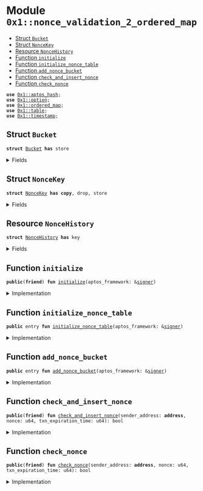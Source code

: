
<a id="0x1_nonce_validation_2_ordered_map"></a>

# Module `0x1::nonce_validation_2_ordered_map`



-  [Struct `Bucket`](#0x1_nonce_validation_2_ordered_map_Bucket)
-  [Struct `NonceKey`](#0x1_nonce_validation_2_ordered_map_NonceKey)
-  [Resource `NonceHistory`](#0x1_nonce_validation_2_ordered_map_NonceHistory)
-  [Function `initialize`](#0x1_nonce_validation_2_ordered_map_initialize)
-  [Function `initialize_nonce_table`](#0x1_nonce_validation_2_ordered_map_initialize_nonce_table)
-  [Function `add_nonce_bucket`](#0x1_nonce_validation_2_ordered_map_add_nonce_bucket)
-  [Function `check_and_insert_nonce`](#0x1_nonce_validation_2_ordered_map_check_and_insert_nonce)
-  [Function `check_nonce`](#0x1_nonce_validation_2_ordered_map_check_nonce)


<pre><code><b>use</b> <a href="../../aptos-stdlib/../move-stdlib/doc/hash.md#0x1_aptos_hash">0x1::aptos_hash</a>;
<b>use</b> <a href="../../aptos-stdlib/../move-stdlib/doc/option.md#0x1_option">0x1::option</a>;
<b>use</b> <a href="ordered_map.md#0x1_ordered_map">0x1::ordered_map</a>;
<b>use</b> <a href="../../aptos-stdlib/doc/table.md#0x1_table">0x1::table</a>;
<b>use</b> <a href="timestamp.md#0x1_timestamp">0x1::timestamp</a>;
</code></pre>



<a id="0x1_nonce_validation_2_ordered_map_Bucket"></a>

## Struct `Bucket`



<pre><code><b>struct</b> <a href="nonce_validation_2_ordered_map.md#0x1_nonce_validation_2_ordered_map_Bucket">Bucket</a> <b>has</b> store
</code></pre>



<details>
<summary>Fields</summary>


<dl>
<dt>
<code>nonces: <a href="../../aptos-stdlib/../move-stdlib/doc/vector.md#0x1_vector">vector</a>&lt;<a href="ordered_map.md#0x1_ordered_map_OrderedMap">ordered_map::OrderedMap</a>&lt;<a href="nonce_validation_2_ordered_map.md#0x1_nonce_validation_2_ordered_map_NonceKey">nonce_validation_2_ordered_map::NonceKey</a>, u64&gt;&gt;</code>
</dt>
<dd>

</dd>
<dt>
<code>last_stored_times: <a href="../../aptos-stdlib/../move-stdlib/doc/vector.md#0x1_vector">vector</a>&lt;u64&gt;</code>
</dt>
<dd>

</dd>
</dl>


</details>

<a id="0x1_nonce_validation_2_ordered_map_NonceKey"></a>

## Struct `NonceKey`



<pre><code><b>struct</b> <a href="nonce_validation_2_ordered_map.md#0x1_nonce_validation_2_ordered_map_NonceKey">NonceKey</a> <b>has</b> <b>copy</b>, drop, store
</code></pre>



<details>
<summary>Fields</summary>


<dl>
<dt>
<code>sender_address: <b>address</b></code>
</dt>
<dd>

</dd>
<dt>
<code>nonce: u64</code>
</dt>
<dd>

</dd>
</dl>


</details>

<a id="0x1_nonce_validation_2_ordered_map_NonceHistory"></a>

## Resource `NonceHistory`



<pre><code><b>struct</b> <a href="nonce_validation_2_ordered_map.md#0x1_nonce_validation_2_ordered_map_NonceHistory">NonceHistory</a> <b>has</b> key
</code></pre>



<details>
<summary>Fields</summary>


<dl>
<dt>
<code>nonce_table: <a href="../../aptos-stdlib/doc/table.md#0x1_table_Table">table::Table</a>&lt;u64, <a href="nonce_validation_2_ordered_map.md#0x1_nonce_validation_2_ordered_map_Bucket">nonce_validation_2_ordered_map::Bucket</a>&gt;</code>
</dt>
<dd>

</dd>
<dt>
<code>next_key: u64</code>
</dt>
<dd>

</dd>
</dl>


</details>

<a id="0x1_nonce_validation_2_ordered_map_initialize"></a>

## Function `initialize`



<pre><code><b>public</b>(<b>friend</b>) <b>fun</b> <a href="nonce_validation_2_ordered_map.md#0x1_nonce_validation_2_ordered_map_initialize">initialize</a>(aptos_framework: &<a href="../../aptos-stdlib/../move-stdlib/doc/signer.md#0x1_signer">signer</a>)
</code></pre>



<details>
<summary>Implementation</summary>


<pre><code><b>public</b>(<b>friend</b>) <b>fun</b> <a href="nonce_validation_2_ordered_map.md#0x1_nonce_validation_2_ordered_map_initialize">initialize</a>(aptos_framework: &<a href="../../aptos-stdlib/../move-stdlib/doc/signer.md#0x1_signer">signer</a>) {
    <a href="nonce_validation_2_ordered_map.md#0x1_nonce_validation_2_ordered_map_initialize_nonce_table">initialize_nonce_table</a>(aptos_framework);
}
</code></pre>



</details>

<a id="0x1_nonce_validation_2_ordered_map_initialize_nonce_table"></a>

## Function `initialize_nonce_table`



<pre><code><b>public</b> entry <b>fun</b> <a href="nonce_validation_2_ordered_map.md#0x1_nonce_validation_2_ordered_map_initialize_nonce_table">initialize_nonce_table</a>(aptos_framework: &<a href="../../aptos-stdlib/../move-stdlib/doc/signer.md#0x1_signer">signer</a>)
</code></pre>



<details>
<summary>Implementation</summary>


<pre><code><b>public</b> entry <b>fun</b> <a href="nonce_validation_2_ordered_map.md#0x1_nonce_validation_2_ordered_map_initialize_nonce_table">initialize_nonce_table</a>(aptos_framework: &<a href="../../aptos-stdlib/../move-stdlib/doc/signer.md#0x1_signer">signer</a>) {
    <b>if</b> (!<b>exists</b>&lt;<a href="nonce_validation_2_ordered_map.md#0x1_nonce_validation_2_ordered_map_NonceHistory">NonceHistory</a>&gt;(@aptos_framework)) {
        <b>let</b> <a href="../../aptos-stdlib/doc/table.md#0x1_table">table</a> = <a href="../../aptos-stdlib/doc/table.md#0x1_table_new">table::new</a>();
        <b>let</b> nonce_history = <a href="nonce_validation_2_ordered_map.md#0x1_nonce_validation_2_ordered_map_NonceHistory">NonceHistory</a> {
            nonce_table: <a href="../../aptos-stdlib/doc/table.md#0x1_table">table</a>,
            next_key: 0,
        };
        <b>move_to</b>&lt;<a href="nonce_validation_2_ordered_map.md#0x1_nonce_validation_2_ordered_map_NonceHistory">NonceHistory</a>&gt;(aptos_framework, nonce_history);
    };
}
</code></pre>



</details>

<a id="0x1_nonce_validation_2_ordered_map_add_nonce_bucket"></a>

## Function `add_nonce_bucket`



<pre><code><b>public</b> entry <b>fun</b> <a href="nonce_validation_2_ordered_map.md#0x1_nonce_validation_2_ordered_map_add_nonce_bucket">add_nonce_bucket</a>(aptos_framework: &<a href="../../aptos-stdlib/../move-stdlib/doc/signer.md#0x1_signer">signer</a>)
</code></pre>



<details>
<summary>Implementation</summary>


<pre><code><b>public</b> entry <b>fun</b> <a href="nonce_validation_2_ordered_map.md#0x1_nonce_validation_2_ordered_map_add_nonce_bucket">add_nonce_bucket</a>(aptos_framework: &<a href="../../aptos-stdlib/../move-stdlib/doc/signer.md#0x1_signer">signer</a>) <b>acquires</b> <a href="nonce_validation_2_ordered_map.md#0x1_nonce_validation_2_ordered_map_NonceHistory">NonceHistory</a> {
    <b>if</b> (<b>exists</b>&lt;<a href="nonce_validation_2_ordered_map.md#0x1_nonce_validation_2_ordered_map_NonceHistory">NonceHistory</a>&gt;(@aptos_framework)) {
        <b>let</b> current_time = <a href="timestamp.md#0x1_timestamp_now_seconds">timestamp::now_seconds</a>();
        <b>let</b> nonce_history = <b>borrow_global_mut</b>&lt;<a href="nonce_validation_2_ordered_map.md#0x1_nonce_validation_2_ordered_map_NonceHistory">NonceHistory</a>&gt;(@aptos_framework);
        <b>if</b> (!<a href="../../aptos-stdlib/doc/table.md#0x1_table_contains">table::contains</a>(&nonce_history.nonce_table, nonce_history.next_key)) {
            <b>let</b> nonces = <a href="../../aptos-stdlib/../move-stdlib/doc/vector.md#0x1_vector_empty">vector::empty</a>();
            <b>let</b> last_stored_times = <a href="../../aptos-stdlib/../move-stdlib/doc/vector.md#0x1_vector_empty">vector::empty</a>();
            <a href="../../aptos-stdlib/../move-stdlib/doc/vector.md#0x1_vector_push_back">vector::push_back</a>(&<b>mut</b> nonces, <a href="ordered_map.md#0x1_ordered_map_new">ordered_map::new</a>());
            <a href="../../aptos-stdlib/../move-stdlib/doc/vector.md#0x1_vector_push_back">vector::push_back</a>(&<b>mut</b> nonces, <a href="ordered_map.md#0x1_ordered_map_new">ordered_map::new</a>());
            <a href="../../aptos-stdlib/../move-stdlib/doc/vector.md#0x1_vector_push_back">vector::push_back</a>(&<b>mut</b> last_stored_times, current_time);
            <a href="../../aptos-stdlib/../move-stdlib/doc/vector.md#0x1_vector_push_back">vector::push_back</a>(&<b>mut</b> last_stored_times, current_time);
            <a href="../../aptos-stdlib/doc/table.md#0x1_table_add">table::add</a>(&<b>mut</b> nonce_history.nonce_table, nonce_history.next_key, <a href="nonce_validation_2_ordered_map.md#0x1_nonce_validation_2_ordered_map_Bucket">Bucket</a> {
                nonces: nonces,
                last_stored_times: last_stored_times,
            });
        };
        nonce_history.next_key = nonce_history.next_key + 1;
    };
}
</code></pre>



</details>

<a id="0x1_nonce_validation_2_ordered_map_check_and_insert_nonce"></a>

## Function `check_and_insert_nonce`



<pre><code><b>public</b>(<b>friend</b>) <b>fun</b> <a href="nonce_validation_2_ordered_map.md#0x1_nonce_validation_2_ordered_map_check_and_insert_nonce">check_and_insert_nonce</a>(sender_address: <b>address</b>, nonce: u64, txn_expiration_time: u64): bool
</code></pre>



<details>
<summary>Implementation</summary>


<pre><code><b>public</b>(<b>friend</b>) <b>fun</b> <a href="nonce_validation_2_ordered_map.md#0x1_nonce_validation_2_ordered_map_check_and_insert_nonce">check_and_insert_nonce</a>(
    sender_address: <b>address</b>,
    nonce: u64,
    txn_expiration_time: u64,
): bool <b>acquires</b> <a href="nonce_validation_2_ordered_map.md#0x1_nonce_validation_2_ordered_map_NonceHistory">NonceHistory</a> {
    <b>let</b> nonce_history = <b>borrow_global_mut</b>&lt;<a href="nonce_validation_2_ordered_map.md#0x1_nonce_validation_2_ordered_map_NonceHistory">NonceHistory</a>&gt;(@aptos_framework);
    <b>let</b> nonce_key = <a href="nonce_validation_2_ordered_map.md#0x1_nonce_validation_2_ordered_map_NonceKey">NonceKey</a> {
        sender_address,
        nonce,
    };
    <b>let</b> index = sip_hash_from_value(&nonce_key) % 50000;
    <b>let</b> map_index = (txn_expiration_time/75) % 2;
    <b>if</b> (!<a href="../../aptos-stdlib/doc/table.md#0x1_table_contains">table::contains</a>(&nonce_history.nonce_table, index)) {
        <b>let</b> nonces = <a href="../../aptos-stdlib/../move-stdlib/doc/vector.md#0x1_vector_empty">vector::empty</a>();
        <b>let</b> last_stored_times = <a href="../../aptos-stdlib/../move-stdlib/doc/vector.md#0x1_vector_empty">vector::empty</a>();
        <a href="../../aptos-stdlib/../move-stdlib/doc/vector.md#0x1_vector_push_back">vector::push_back</a>(&<b>mut</b> nonces, <a href="ordered_map.md#0x1_ordered_map_new">ordered_map::new</a>());
        <a href="../../aptos-stdlib/../move-stdlib/doc/vector.md#0x1_vector_push_back">vector::push_back</a>(&<b>mut</b> nonces, <a href="ordered_map.md#0x1_ordered_map_new">ordered_map::new</a>());
        <a href="../../aptos-stdlib/../move-stdlib/doc/vector.md#0x1_vector_push_back">vector::push_back</a>(&<b>mut</b> last_stored_times, <a href="timestamp.md#0x1_timestamp_now_seconds">timestamp::now_seconds</a>());
        <a href="../../aptos-stdlib/../move-stdlib/doc/vector.md#0x1_vector_push_back">vector::push_back</a>(&<b>mut</b> last_stored_times, <a href="timestamp.md#0x1_timestamp_now_seconds">timestamp::now_seconds</a>());
        <a href="ordered_map.md#0x1_ordered_map_add">ordered_map::add</a>(&<b>mut</b> nonces[map_index], nonce_key, txn_expiration_time);
        <a href="../../aptos-stdlib/doc/table.md#0x1_table_add">table::add</a>(&<b>mut</b> nonce_history.nonce_table, index, <a href="nonce_validation_2_ordered_map.md#0x1_nonce_validation_2_ordered_map_Bucket">Bucket</a> {
            nonces: nonces,
            last_stored_times: last_stored_times,
        });
        <b>return</b> <b>true</b>;
    };
    <b>let</b> bucket = <a href="../../aptos-stdlib/doc/table.md#0x1_table_borrow_mut">table::borrow_mut</a>(&<b>mut</b> nonce_history.nonce_table, index);
    <b>let</b> current_time = <a href="timestamp.md#0x1_timestamp_now_seconds">timestamp::now_seconds</a>();
    <b>if</b> (bucket.last_stored_times[1-map_index] &lt; (current_time - 60)) {
        <b>if</b> (<a href="ordered_map.md#0x1_ordered_map_length">ordered_map::length</a>(&bucket.nonces[1-map_index]) &gt; 0) {
            bucket.nonces[1-map_index] = <a href="ordered_map.md#0x1_ordered_map_new">ordered_map::new</a>();
        }
    };
    <b>if</b> (<a href="ordered_map.md#0x1_ordered_map_contains">ordered_map::contains</a>(&bucket.nonces[1-map_index], &nonce_key)) {
        <b>return</b> <b>false</b>
    };
    <b>if</b> (<a href="../../aptos-stdlib/../move-stdlib/doc/option.md#0x1_option_is_some">option::is_some</a>(&<a href="ordered_map.md#0x1_ordered_map_upsert">ordered_map::upsert</a>(&<b>mut</b> bucket.nonces[map_index], nonce_key, txn_expiration_time))) {
        <b>return</b> <b>false</b>
    };
    bucket.last_stored_times[map_index] = current_time;
    <b>true</b>
}
</code></pre>



</details>

<a id="0x1_nonce_validation_2_ordered_map_check_nonce"></a>

## Function `check_nonce`



<pre><code><b>public</b>(<b>friend</b>) <b>fun</b> <a href="nonce_validation_2_ordered_map.md#0x1_nonce_validation_2_ordered_map_check_nonce">check_nonce</a>(sender_address: <b>address</b>, nonce: u64, txn_expiration_time: u64): bool
</code></pre>



<details>
<summary>Implementation</summary>


<pre><code><b>public</b>(<b>friend</b>) <b>fun</b> <a href="nonce_validation_2_ordered_map.md#0x1_nonce_validation_2_ordered_map_check_nonce">check_nonce</a>(
    sender_address: <b>address</b>,
    nonce: u64,
    txn_expiration_time: u64,
): bool <b>acquires</b> <a href="nonce_validation_2_ordered_map.md#0x1_nonce_validation_2_ordered_map_NonceHistory">NonceHistory</a> {
    <b>let</b> nonce_key = <a href="nonce_validation_2_ordered_map.md#0x1_nonce_validation_2_ordered_map_NonceKey">NonceKey</a> {
        sender_address,
        nonce,
    };
    <b>let</b> index = sip_hash_from_value(&nonce_key) % 50000;
    <b>let</b> nonce_history = <b>borrow_global</b>&lt;<a href="nonce_validation_2_ordered_map.md#0x1_nonce_validation_2_ordered_map_NonceHistory">NonceHistory</a>&gt;(@aptos_framework);
    <b>if</b> (<a href="../../aptos-stdlib/doc/table.md#0x1_table_contains">table::contains</a>(&nonce_history.nonce_table, index)) {
        <b>let</b> bucket = <a href="../../aptos-stdlib/doc/table.md#0x1_table_borrow">table::borrow</a>(&nonce_history.nonce_table, index);
        <b>if</b> (<a href="ordered_map.md#0x1_ordered_map_contains">ordered_map::contains</a>(&bucket.nonces[0], &nonce_key)) {
            <b>return</b> <b>false</b>
        };
        <b>if</b> (<a href="ordered_map.md#0x1_ordered_map_contains">ordered_map::contains</a>(&bucket.nonces[1], &nonce_key)) {
            <b>return</b> <b>false</b>
        };
    };
    <b>true</b>
}
</code></pre>



</details>


[move-book]: https://aptos.dev/move/book/SUMMARY
